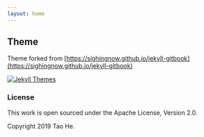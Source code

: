```yaml
---
layout: home
---
```


## Theme

Theme forked from [https://sighingnow.github.io/jekyll-gitbook](https://sighingnow.github.io/jekyll-gitbook)

[![Jekyll Themes](https://img.shields.io/badge/featured%20on-JekyllThemes-red.svg)](https://jekyll-themes.com/jekyll-gitbook/)


### License

This work is open sourced under the Apache License, Version 2.0.

Copyright 2019 Tao He.
